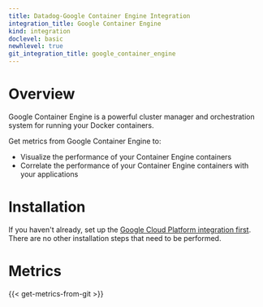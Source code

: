 ```yaml
---
title: Datadog-Google Container Engine Integration
integration_title: Google Container Engine
kind: integration
doclevel: basic
newhlevel: true
git_integration_title: google_container_engine
---
```


# Overview
Google Container Engine is a powerful cluster manager and orchestration system for running your Docker containers.

Get metrics from Google Container Engine to:

* Visualize the performance of your Container Engine containers
* Correlate the performance of your Container Engine containers with your applications

# Installation

If you haven't already, set up the [Google Cloud Platform integration first](/integrations/google_cloud_platform). There are no other installation steps that need to be performed.

# Metrics

{{< get-metrics-from-git >}}
